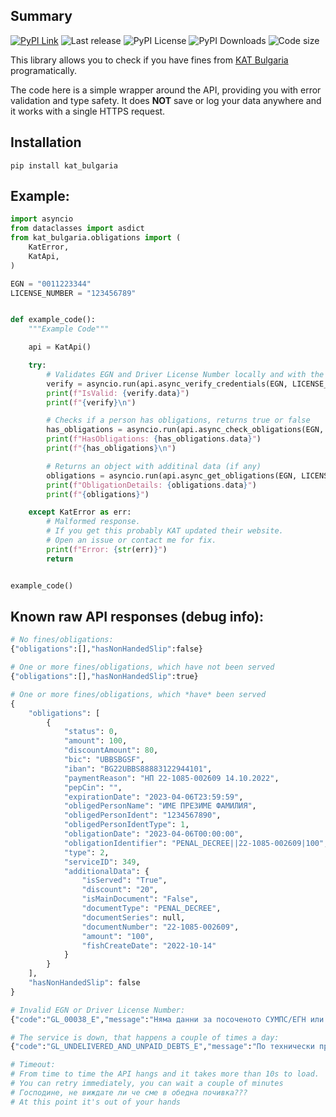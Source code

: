 ## Summary

[![PyPI Link](https://img.shields.io/pypi/v/kat_bulgaria?style=flat-square)](https://pypi.org/project/kat-bulgaria/)
![Last release](https://img.shields.io/github/release-date/nedevski/py_kat_bulgaria?style=flat-square)
![PyPI License](https://img.shields.io/pypi/l/kat_bulgaria?style=flat-square)
![PyPI Downloads](https://img.shields.io/pypi/dm/kat_bulgaria?style=flat-square)
![Code size](https://img.shields.io/github/languages/code-size/nedevski/py_kat_bulgaria?style=flat-square)

This library allows you to check if you have fines from [KAT Bulgaria](https://e-uslugi.mvr.bg/services/kat-obligations) programatically.

The code here is a simple wrapper around the API, providing you with error validation and type safety.
It does **NOT** save or log your data anywhere and it works with a single HTTPS request.

## Installation

```shell
pip install kat_bulgaria
```

## Example:
```python
import asyncio
from dataclasses import asdict
from kat_bulgaria.obligations import (
    KatError,
    KatApi,
)

EGN = "0011223344"
LICENSE_NUMBER = "123456789"


def example_code():
    """Example Code"""

    api = KatApi()

    try:
        # Validates EGN and Driver License Number locally and with the API
        verify = asyncio.run(api.async_verify_credentials(EGN, LICENSE_NUMBER))
        print(f"IsValid: {verify.data}")
        print(f"{verify}\n")

        # Checks if a person has obligations, returns true or false
        has_obligations = asyncio.run(api.async_check_obligations(EGN, LICENSE_NUMBER))
        print(f"HasObligations: {has_obligations.data}")
        print(f"{has_obligations}\n")

        # Returns an object with additinal data (if any)
        obligations = asyncio.run(api.async_get_obligations(EGN, LICENSE_NUMBER))
        print(f"ObligationDetails: {obligations.data}")
        print(f"{obligations}")

    except KatError as err:
        # Malformed response.
        # If you get this probably KAT updated their website.
        # Open an issue or contact me for fix.
        print(f"Error: {str(err)}")
        return


example_code()

```

## Known raw API responses (debug info):


```python
# No fines/obligations:
{"obligations":[],"hasNonHandedSlip":false}

# One or more fines/obligations, which have not been served
{"obligations":[],"hasNonHandedSlip":true}

# One or more fines/obligations, which *have* been served
{
    "obligations": [
        {
            "status": 0,
            "amount": 100,
            "discountAmount": 80,
            "bic": "UBBSBGSF",
            "iban": "BG22UBBS88883122944101",
            "paymentReason": "НП 22-1085-002609 14.10.2022",
            "pepCin": "",
            "expirationDate": "2023-04-06T23:59:59",
            "obligedPersonName": "ИМЕ ПРЕЗИМЕ ФАМИЛИЯ",
            "obligedPersonIdent": "1234567890",
            "obligedPersonIdentType": 1,
            "obligationDate": "2023-04-06T00:00:00",
            "obligationIdentifier": "PENAL_DECREE||22-1085-002609|100",
            "type": 2,
            "serviceID": 349,
            "additionalData": {
                "isServed": "True",
                "discount": "20",
                "isMainDocument": "False",
                "documentType": "PENAL_DECREE",
                "documentSeries": null,
                "documentNumber": "22-1085-002609",
                "amount": "100",
                "fishCreateDate": "2022-10-14"
            }
        }
    ],
    "hasNonHandedSlip": false
}

# Invalid EGN or Driver License Number:
{"code":"GL_00038_E","message":"Няма данни за посоченото СУМПС/ЕГН или не се намира съответствие за издадено СУМПС на лице с посочения ЕГН/ЛНЧ"}

# The service is down, that happens a couple of times a day:
{"code":"GL_UNDELIVERED_AND_UNPAID_DEBTS_E","message":"По технически причини към момента не може да бъде извършена справка за невръчени и неплатени НП и/или електронни фишове по Закона за движението по пътищата и/или по Кодекса за застраховането."}

# Timeout:
# From time to time the API hangs and it takes more than 10s to load.
# You can retry immediately, you can wait a couple of minutes
# Господине, не виждате ли че сме в обедна почивка???
# At this point it's out of your hands
```